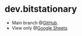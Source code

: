 # dev.bitstationary
+ Main branch @[GitHub](https://github.com/openroot/dev.bitstationary/tree/main).
+ View only @[Google Sheets](https://docs.google.com/spreadsheets/d/1YBQr57ieDvFy2f1ntgqQHcu-QW1NnECDNRtexS8n7S0).